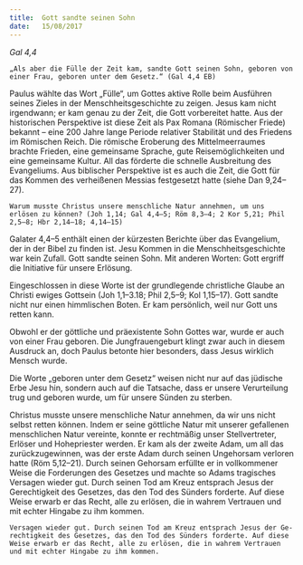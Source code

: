 ```yaml
---
title:  Gott sandte seinen Sohn
date:   15/08/2017
---
```


_Gal 4,4_

`„Als aber die Fülle der Zeit kam, sandte Gott seinen Sohn, geboren von einer Frau, geboren unter dem Gesetz.“ (Gal 4,4 EB)`

Paulus wählte das Wort „Fülle“, um Gottes aktive Rolle beim Ausführen seines Zieles in der Menschheitsgeschichte zu zeigen. Jesus kam nicht irgendwann; er kam genau zu der Zeit, die Gott vorbereitet hatte. Aus der historischen Perspektive ist diese Zeit als Pax Romana (Römischer Friede) bekannt – eine 200 Jahre lange Periode relativer Stabilität und des Friedens im Römischen Reich. Die römische Eroberung des Mittelmeerraumes brachte Frieden, eine gemeinsame Sprache, gute Reisemöglichkeiten und eine gemeinsame Kultur. All das förderte die schnelle Ausbreitung des Evangeliums. Aus biblischer Perspektive ist es auch die Zeit, die Gott für das Kommen des verheißenen Messias festgesetzt hatte (siehe Dan 9,24–27).

`Warum musste Christus unsere menschliche Natur annehmen, um uns erlösen zu können? (Joh 1,14; Gal 4,4–5; Röm 8,3–4; 2 Kor 5,21; Phil 2,5–8; Hbr 2,14–18; 4,14–15)`

Galater 4,4–5 enthält einen der kürzesten Berichte über das Evangelium, der in der Bibel zu finden ist. Jesu Kommen in die Menschheitsgeschichte war kein Zufall. Gott sandte seinen Sohn. Mit anderen Worten: Gott ergriff die Initiative für unsere Erlösung.

Eingeschlossen in diese Worte ist der grundlegende christliche Glaube an Christi ewiges Gottsein (Joh 1,1–3.18; Phil 2,5–9; Kol 1,15–17). Gott sandte nicht nur einen himmlischen Boten. Er kam persönlich, weil nur Gott uns retten kann.

Obwohl er der göttliche und präexistente Sohn Gottes war, wurde er auch von einer Frau geboren. Die Jungfrauengeburt klingt zwar auch in diesem Ausdruck an, doch Paulus betonte hier besonders, dass Jesus wirklich Mensch wurde.

Die Worte „geboren unter dem Gesetz“ weisen nicht nur auf das jüdische Erbe Jesu hin, sondern auch auf die Tatsache, dass er unsere Verurteilung trug und geboren wurde, um für unsere Sünden zu sterben.

Christus musste unsere menschliche Natur annehmen, da wir uns nicht selbst retten können. Indem er seine göttliche Natur mit unserer gefallenen menschlichen Natur vereinte, konnte er rechtmäßig unser Stellvertreter, Erlöser und Hohepriester werden. Er kam als der zweite Adam, um all das zurückzugewinnen, was der erste Adam durch seinen Ungehorsam verloren hatte (Röm 5,12–21). Durch seinen Gehorsam erfüllte er in vollkommener Weise die Forderungen des Gesetzes und machte so Adams tragisches Versagen wieder gut. Durch seinen Tod am Kreuz entsprach Jesus der Gerechtigkeit des Gesetzes, das den Tod des Sünders forderte. Auf diese Weise erwarb er das Recht, alle zu erlösen, die in wahrem Vertrauen und mit echter Hingabe zu ihm kommen.

`Versagen wieder gut. Durch seinen Tod am Kreuz entsprach Jesus der Ge- rechtigkeit des Gesetzes, das den Tod des Sünders forderte. Auf diese Weise erwarb er das Recht, alle zu erlösen, die in wahrem Vertrauen und mit echter Hingabe zu ihm kommen.`